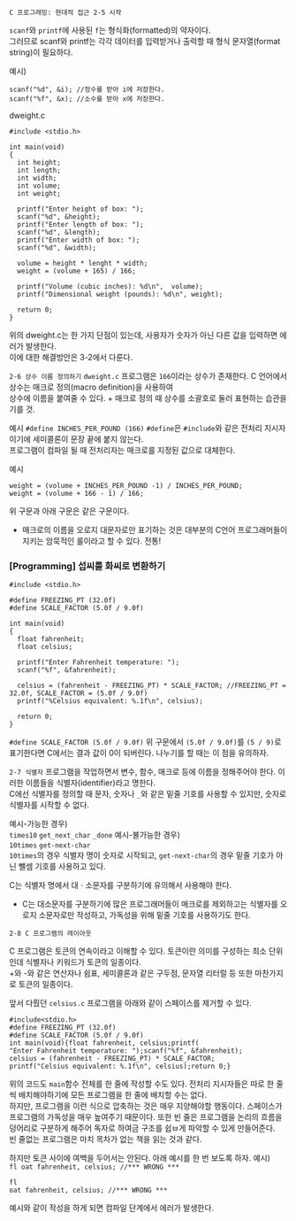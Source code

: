 ```C 프로그래밍: 현대적 접근 2-5 시작``` 

```scanf```와 ```printf```에 사용된 ```f```는 형식화(formatted)의 약자이다.  
그러므로 scanf와 printf는 각각 데이터를 입력받거나 출력할 때 형식 문자열(format string)이 필요하다.

예시)
```
scanf("%d", &i); //정수를 받아 i에 저장한다.
scanf("%f", &x); //소수를 받아 x에 저장한다.
```
dweight.c
```
#include <stdio.h>

int main(void)
{
  int height;
  int length;
  int width;
  int volume;
  int weight;
  
  printf("Enter height of box: ");
  scanf("%d", &height);
  printf("Enter length of box: ");
  scanf("%d", &length);
  printf("Enter width of box: ");
  scanf("%d", &width);
  
  volume = height * lenght * width;
  weight = (volume + 165) / 166;

  printf("Volume (cubic inches): %d\n",  volume);
  printf("Dimensional weight (pounds): %d\n", weight);
  
  return 0;
}
```

위의 dweight.c는 한 가지 단점이 있는데, 사용자가 숫자가 아닌 다른 값을 입력하면 에러가 발생한다.  
이에 대한 해결방안은 3-2에서 다룬다. 

```2-6 상수 이름 정의하기```
```dweight.c``` 프로그램은 ```166```이라는 상수가 존재한다. C 언어에서 상수는 매크로 정의(macro definition)을 사용하여  
상수에 이름을 붙여줄 수 있다. + 매크로 정의 때 상수를 소괄호로 둘러 표현하는 습관을 기를 것.

예시
```#define INCHES_PER_POUND (166)```
```#define```은 ```#include```와 같은 전처리 지시자이기에 세미콜론이 문장 끝에 붙지 않는다.  
프로그램이 컴파일 될 때 전처리자는 매크로를 지정된 값으로 대체한다.

예시
```
weight = (volume + INCHES_PER_POUND -1) / INCHES_PER_POUND;
weight = (volume + 166 - 1) / 166;
```
위 구문과 아래 구문은 같은 구문이다.
+ 매크로의 이름을 오로지 대문자로만 표기하는 것은 대부분의 C언어 프로그래머들이 지키는 암묵적인 룰이라고 할 수 있다. 전통!

### [Programming] 섭씨를 화씨로 변환하기
```
#include <stdio.h>

#define FREEZING_PT (32.0f)
#define SCALE_FACTOR (5.0f / 9.0f)

int main(void)
{
  float fahrenheit;
  float celsius;
  
  printf("Enter Fahrenheit temperature: ");
  scanf("%f", &fahrenheit);
  
  celsius = (fahrenheit - FREEZING_PT) * SCALE_FACTOR; //FREEZING_PT = 32.0f, SCALE_FACTOR = (5.0f / 9.0f)
  printf("%Celsius equivalent: %.1f\n", celsius);
  
  return 0;
}
```
```#define SCALE_FACTOR (5.0f / 9.0f)```
위 구문에서 ```(5.0f / 9.0f)```를 ```(5 / 9)```로 표기한다면 C에서는 결과 값이 0이 되버린다. 나누기를 할 때는 이 점을 유의하자.

```2-7 식별자```
프로그램을 작업하면서 변수, 함수, 매크로 등에 이름을 정해주어야 한다. 이러한 이름들을 식별자(identifier)라고 명한다.  
C에선 식별자를 정의할 때 문자, 숫자나 ```_```와 같은 밑줄 기호를 사용할 수 있지만, 숫자로 식별자를 시작할 수 없다.

예시-가능한 경우)  
```times10``` ```get_next_char``` ```_done```
예시-불가능한 경우)  
```10times``` ```get-next-char```  
```10times```의 경우 식별자 명이 숫자로 시작되고, ```get-next-char```의 경우 밑줄 기호가 아닌 뺄셈 기호를 사용하고 있다.  

C는 식별자 명에서 대ㆍ소문자를 구분하기에 유의해서 사용해야 한다.
+ C는 대소문자를 구분하기에 많은 프로그래머들이 매크로를 제외하고는 식별자를 오로지 소문자로만 작성하고, 가독성을 위해 밑줄 기호를 사용하기도 한다.

```2-8 C 프로그램의 레이아웃```  

C 프로그램은 토큰의 연속이라고 이해할 수 있다. 토큰이란 의미를 구성하는 최소 단위인데 식별자나 키워드가 토큰의 일종이다.  
+와 -와 같은 연산자나 쉼표, 세미콜론과 같은 구두점, 문자열 리터럴 등 또한 마찬가지로 토큰의 일종이다.

앞서 다뤘던 ```celsius.c``` 프로그램을 아래와 같이 스페이스를 제거할 수 있다.
```
#include<stdio.h>
#define FREEZING_PT (32.0f)
#define SCALE_FACTOR (5.0f / 9.0f)
int main(void){float fahrenheit, celsius;printf(
"Enter Fahrenheit temperature: ");scanf("%f", &fahrenheit);
celsius = (fahrenheit - FREEZING_PT) * SCALE_FACTOR;
printf("Celsius equivalent: %.1f\n", celsius);return 0;}
```
위의 코드도 ```main```함수 전체를 한 줄에 작성할 수도 있다. 전처리 지시자들은 따로 한 줄씩 배치해야하기에 모든 프로그램을 한 줄에 배치할 수는 없다.  
하지만, 프로그램을 이런 식으로 압축하는 것은 매우 지양해야할 행동이다. 스페이스가 프로그램의 가독성을 매우 높여주기 때문이다. 
또한 빈 줄은 프로그램을 논리의 흐름을 덩어리로 구분하게 해주어 독자로 하여금 구조를 쉽ㅂ게 파악할 수 있게 만들어준다.  
빈 줄없는 프로그램은 마치 목차가 없는 책을 읽는 것과 같다.

하지만 토큰 사이에 여백을 두어서는 안된다. 아래 예시를 한 번 보도록 하자.
예시)  
```fl oat fahrenheit, celsius; //*** WRONG ***```
```
fl
oat fahrenheit, celsius; //*** WRONG ***
```
예시와 같이 작성을 하게 되면 컴파일 단계에서 에러가 발생한다.
